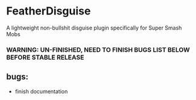 # FeatherDisguise
 A lightweight non-bullshit disguise plugin specifically for Super Smash Mobs
 </br>

 ### WARNING: UN-FINISHED, NEED TO FINISH BUGS LIST BELOW BEFORE STABLE RELEASE


 ## bugs:
 - finish documentation
